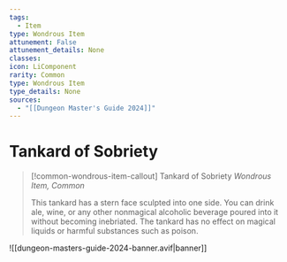 ```yaml
---
tags:
  - Item
type: Wondrous Item
attunement: False
attunement_details: None
classes:
icon: LiComponent
rarity: Common
type: Wondrous Item
type_details: None
sources: 
  - "[[Dungeon Master's Guide 2024]]"
---
```

# Tankard of Sobriety
>[!common-wondrous-item-callout] Tankard of Sobriety
>_Wondrous Item, Common_
>
>This tankard has a stern face sculpted into one side. You can drink ale, wine, or any other nonmagical alcoholic beverage poured into it without becoming inebriated. The tankard has no effect on magical liquids or harmful substances such as poison.
>


![[dungeon-masters-guide-2024-banner.avif|banner]]